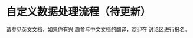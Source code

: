 # 自定义数据处理流程（待更新）

请参见[英文文档](https://mmclassification.readthedocs.io/en/dev-1.x/advanced_guides/pipeline.html)，如果你有兴
趣参与中文文档的翻译，欢迎在 [讨论区](https://github.com/open-mmlab/mmclassification/discussions/1027)进行报名。
